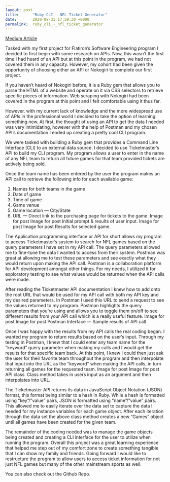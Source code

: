 ```yaml
---
layout: post
title:      "Ruby CLI - NFL Ticket Generator"
date:       2020-08-31 17:59:30 +0000
permalink:  ruby_cli_-_nfl_ticket_generator
---
```


[Medium Article](https://medium.com/@jefftswisher/ruby-cli-nfl-ticket-generator-479a155da390)

Tasked with my first project for Flatiron’s Software Engineering program I decided to first begin with some research on APIs. Now, this wasn’t the first time I had heard of an API but at this point in the program, we had not covered them in any capacity. However, my cohort had been given the opportunity of choosing either an API or Nokogiri to complete our first project.

If you haven’t heard of Nokogiri before, it is a Ruby gem that allows you to parse the HTML of a website and operate on it via CSS selectors to retrieve specific pieces of information. Web scraping with Nokogiri had been covered in the program at this point and I felt comfortable using it thus far.

However, with my current lack of knowledge and the more widespread use of APIs in the professional world I decided to take the option of learning something new. At first, the thought of using an API to get the data I needed was very intimidating, however with the help of Postman and my chosen API’s documentation I ended up creating a pretty cool CLI program.

We were tasked with building a Ruby gem that provides a Command Line Interface (CLI) to an external data source. I decided to use Ticketmaster’s API to build my CLI program. My program allows a user to enter in the name of any NFL team to return all future games for that team provided tickets are actively being sold.

Once the team name has been entered by the user the program makes an API call to retrieve the following info for each available game:

1. Names for both teams in the game
2. Date of game
3. Time of game
4. Game venue
5. Game location — City/State
6. URL — Direct link to the purchasing page for tickets to the game.
Image for post
Image for post
Initial prompt & results of user input.
Image for post
Image for post
Results for selected game.

The Application programming interface or API for short allows my program to access Ticketmaster’s system to search for NFL games based on the query parameters I have set in my API call. The query parameters allowed me to fine-tune the data I wanted to access from their system. Postman was great at allowing me to test these parameters and see exactly what they would return upon making the API call. Postman is a collaboration platform for API development amongst other things. For my needs, I utilized it for exploratory testing to see what values would be returned when the API calls were made.

After reading the Ticketmaster API documentation I knew how to add onto the root URL that would be used for my API call with both my API key and my desired parameters. In Postman I used this URL to send a request to see the values returned to my program. Postman highlights the query parameters that you’re using and allows you to toggle them on/off to see different results from your API call which is a really useful feature.
Image for post
Image for post
Postman Interface — Sample results of API call

Once I was happy with the results from my API calls the real coding began. I wanted my program to return results based on the user’s input. Through my testing in Postman, I knew that I could enter any team name for the “keyword” query parameter when making my calls and I would get the results for that specific team back. At this point, I knew I could then just ask the user for their favorite team throughout the program and then interpolate that input into the URL as the “keyword” when making the API calls, in turn returning all games for the requested team.
Image for post
Image for post
API class. Class method takes in users input as an argument and then interpolates into URL.

The Ticketmaster API returns its data in JavaScript Object Notation (JSON) format, this format being similar to a hash in Ruby. While a hash is formatted using “key”/”value” pairs, JSON is formatted using “name”/”value” pairs. This allowed me to easily iterate over the data set to capture the data I needed for my instance variables for each game object. After each iteration through the data set the above class method creates a new “Games” object until all games have been created for the given team.

The remainder of the coding needed was to manage the game objects being created and creating a CLI interface for the user to utilize when running the program. Overall this project was a great learning experience that helped me step out of my comfort zone to create something tangible that I can show my family and friends. Going forward I would like to restructure the program to allow users to access ticket information for not just NFL games but many of the other mainstream sports as well.

You can also check out the Github Repo.
